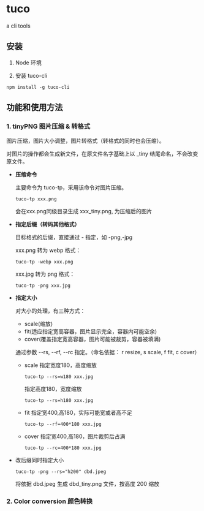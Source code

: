 # tuco
a cli tools

## 安装

1. Node 环境

2. 安装 tuco-cli
```
npm install -g tuco-cli
```

## 功能和使用方法

### 1. tinyPNG 图片压缩 & 转格式

图片压缩，图片大小调整，图片转格式（转格式的同时也会压缩）。

对图片的操作都会生成新文件，在原文件名字基础上以 _tiny 结尾命名，不会改变原文件。

- **压缩命令**

  主要命令为 tuco-tp，采用该命令对图片压缩。

  ```
  tuco-tp xxx.png
  ```

  会在xxx.png同级目录生成 xxx_tiny.png, 为压缩后的图片

- **指定后缀（转码其他格式）**

  目标格式的后缀，直接通过 - 指定，如 -png,-jpg

  xxx.png 转为 webp 格式：
  ```
  tuco-tp -webp xxx.png
  ```

  xxx.jpg 转为 png 格式：
  ```
  tuco-tp -png xxx.jpg
  ```

- **指定大小**

  对大小的处理，有三种方式：
    - scale(缩放)
    - fit(适应指定宽高容器，图片显示完全，容器内可能空余)
    - cover(覆盖指定宽高容器，图片可能被裁剪，容器被填满)

  通过参数 --rs, --rf, --rc 指定。（命名依据： r resize, s scale, f fit, c cover）

  - scale
    指定宽度180，高度缩放
    ```
    tuco-tp --rs=w180 xxx.jpg
    ```

    指定高度180，宽度缩放
     ```
    tuco-tp --rs=h180 xxx.jpg
    ```

  - fit
    指定宽400,高180，实际可能宽或者高不足
     ```
    tuco-tp --rf=400*180 xxx.jpg
    ```

  - cover
    指定宽400,高180，图片裁剪后占满
    ```
    tuco-tp --rc=400*180 xxx.jpg
    ```

- 改后缀同时指定大小
  ```
  tuco-tp -png --rs="h200" dbd.jpeg
  ```
  将依据 dbd.jpeg 生成 dbd_tiny.png 文件，按高度 200 缩放



### 2. Color conversion 颜色转换